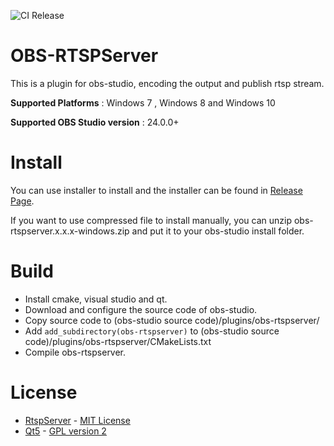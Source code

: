 ![CI Release](https://github.com/iamscottxu/obs-rtspserver/workflows/CI%20Release/badge.svg)

# OBS-RTSPServer

This is a plugin for obs-studio, encoding the output and publish rtsp stream.

**Supported Platforms** : Windows 7 , Windows 8 and Windows 10

**Supported OBS Studio version** : 24.0.0+

# Install
You can use installer to install and the installer can be found in [Release Page](https://github.com/iamscottxu/obs-rtspserver/releases).

If you want to use compressed file to install manually, you can unzip obs-rtspserver.x.x.x-windows.zip and put it to your obs-studio install folder.

# Build
* Install cmake, visual studio and qt.
* Download and configure the source code of obs-studio.
* Copy source code to (obs-studio source code)/plugins/obs-rtspserver/
* Add `add_subdirectory(obs-rtspserver)` to (obs-studio source code)/plugins/obs-rtspserver/CMakeLists.txt
* Compile obs-rtspserver.

# License
* [RtspServer](https://github.com/PHZ76/RtspServer/blob/master/LICENSE) - [MIT License](https://github.com/PHZ76/RtspServer/blob/master/LICENSE)
* [Qt5](https://www.qt.io/) - [GPL version 2](https://doc.qt.io/qt-5/licensing.html)
